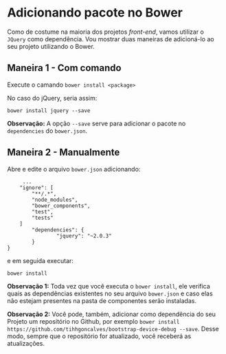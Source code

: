 # Adicionando pacote no Bower

Como de costume na maioria dos projetos *front-end*, vamos utilizar o ```JQuery``` como dependência. 
Vou mostrar duas maneiras de adicioná-lo ao seu projeto utilizando o Bower.

## Maneira 1 - Com comando
Execute o camando ```bower install <package>```

No caso do jQuery, seria assim:

    bower install jquery --save
  
**Observação:** 
A opção ```--save``` serve para adicionar o pacote no ```dependencies``` do ```bower.json```.

## Maneira 2 - Manualmente
Abre e edite o arquivo ```bower.json``` adicionando:

         ...
	    "ignore": [
    		"**/.*",
    		"node_modules",
    		"bower_components",
    		"test",
    		"tests"
	    ]
            "dependencies": {
                    "jquery": "~2.0.3"
            }
    }

e em seguida executar:

    bower install
    
**Observação 1:**
Toda vez que você executa o ```bower install```, ele verifica quais as dependências existentes no seu arquivo ```bower.json``` e caso elas não estejam presentes na pasta de componentes serão instaladas.


**Observação 2:**
Você pode, também, adicionar como dependência do seu Projeto um repositório no Github, por exemplo ``` bower install https://github.com/tihhgoncalves/bootstrap-device-debug --save ```. Desse modo, sempre que o repositório for atualizado, você receberá as atualizações. 

